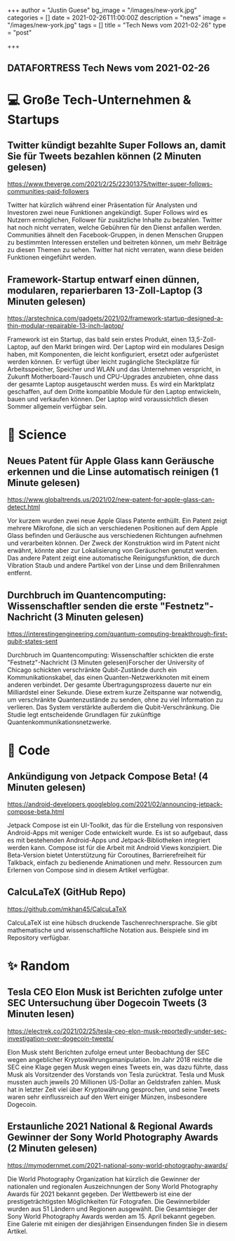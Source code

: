 +++
author = "Justin Guese"
bg_image = "/images/new-york.jpg"
categories = []
date = 2021-02-26T11:00:00Z
description = "news"
image = "/images/new-york.jpg"
tags = []
title = "Tech News vom 2021-02-26"
type = "post"

+++

        
## DATAFORTRESS Tech News vom 2021-02-26

# 💻 Große Tech-Unternehmen & Startups

## Twitter kündigt bezahlte Super Follows an, damit Sie für Tweets bezahlen können (2 Minuten gelesen)

https://www.theverge.com/2021/2/25/22301375/twitter-super-follows-communities-paid-followers

Twitter hat kürzlich während einer Präsentation für Analysten und Investoren zwei neue Funktionen angekündigt. Super Follows wird es Nutzern ermöglichen, Follower für zusätzliche Inhalte zu bezahlen. Twitter hat noch nicht verraten, welche Gebühren für den Dienst anfallen werden. Communities ähnelt den Facebook-Gruppen, in denen Menschen Gruppen zu bestimmten Interessen erstellen und beitreten können, um mehr Beiträge zu diesen Themen zu sehen. Twitter hat nicht verraten, wann diese beiden Funktionen eingeführt werden.

## Framework-Startup entwarf einen dünnen, modularen, reparierbaren 13-Zoll-Laptop (3 Minuten gelesen)

https://arstechnica.com/gadgets/2021/02/framework-startup-designed-a-thin-modular-repairable-13-inch-laptop/

Framework ist ein Startup, das bald sein erstes Produkt, einen 13,5-Zoll-Laptop, auf den Markt bringen wird. Der Laptop wird ein modulares Design haben, mit Komponenten, die leicht konfiguriert, ersetzt oder aufgerüstet werden können. Er verfügt über leicht zugängliche Steckplätze für Arbeitsspeicher, Speicher und WLAN und das Unternehmen verspricht, in Zukunft Motherboard-Tausch und CPU-Upgrades anzubieten, ohne dass der gesamte Laptop ausgetauscht werden muss. Es wird ein Marktplatz geschaffen, auf dem Dritte kompatible Module für den Laptop entwickeln, bauen und verkaufen können. Der Laptop wird voraussichtlich diesen Sommer allgemein verfügbar sein.

# 🧪 Science

## Neues Patent für Apple Glass kann Geräusche erkennen und die Linse automatisch reinigen (1 Minute gelesen)

https://www.globaltrends.us/2021/02/new-patent-for-apple-glass-can-detect.html

Vor kurzem wurden zwei neue Apple Glass Patente enthüllt. Ein Patent zeigt mehrere Mikrofone, die sich an verschiedenen Positionen auf dem Apple Glass befinden und Geräusche aus verschiedenen Richtungen aufnehmen und verarbeiten können. Der Zweck der Konstruktion wird im Patent nicht erwähnt, könnte aber zur Lokalisierung von Geräuschen genutzt werden. Das andere Patent zeigt eine automatische Reinigungsfunktion, die durch Vibration Staub und andere Partikel von der Linse und dem Brillenrahmen entfernt.

## Durchbruch im Quantencomputing: Wissenschaftler senden die erste "Festnetz"-Nachricht (3 Minuten gelesen)

https://interestingengineering.com/quantum-computing-breakthrough-first-qubit-states-sent

Durchbruch im Quantencomputing: Wissenschaftler schickten die erste "Festnetz"-Nachricht (3 Minuten gelesen)Forscher der University of Chicago schickten verschränkte Qubit-Zustände durch ein Kommunikationskabel, das einen Quanten-Netzwerkknoten mit einem anderen verbindet. Der gesamte Übertragungsprozess dauerte nur ein Milliardstel einer Sekunde. Diese extrem kurze Zeitspanne war notwendig, um verschränkte Quantenzustände zu senden, ohne zu viel Information zu verlieren. Das System verstärkte außerdem die Qubit-Verschränkung. Die Studie legt entscheidende Grundlagen für zukünftige Quantenkommunikationsnetzwerke.

# 💾 Code

## Ankündigung von Jetpack Compose Beta! (4 Minuten gelesen)

https://android-developers.googleblog.com/2021/02/announcing-jetpack-compose-beta.html

Jetpack Compose ist ein UI-Toolkit, das für die Erstellung von responsiven Android-Apps mit weniger Code entwickelt wurde. Es ist so aufgebaut, dass es mit bestehenden Android-Apps und Jetpack-Bibliotheken integriert werden kann. Compose ist für die Arbeit mit Android Views konzipiert. Die Beta-Version bietet Unterstützung für Coroutines, Barrierefreiheit für Talkback, einfach zu bedienende Animationen und mehr. Ressourcen zum Erlernen von Compose sind in diesem Artikel verfügbar.

## CalcuLaTeX (GitHub Repo)

https://github.com/mkhan45/CalcuLaTeX

CalcuLaTeX ist eine hübsch druckende Taschenrechnersprache. Sie gibt mathematische und wissenschaftliche Notation aus. Beispiele sind im Repository verfügbar.

# ✨ Random

## Tesla CEO Elon Musk ist Berichten zufolge unter SEC Untersuchung über Dogecoin Tweets (3 Minuten lesen)

https://electrek.co/2021/02/25/tesla-ceo-elon-musk-reportedly-under-sec-investigation-over-dogecoin-tweets/

Elon Musk steht Berichten zufolge erneut unter Beobachtung der SEC wegen angeblicher Kryptowährungsmanipulation. Im Jahr 2018 reichte die SEC eine Klage gegen Musk wegen eines Tweets ein, was dazu führte, dass Musk als Vorsitzender des Vorstands von Tesla zurücktrat. Tesla und Musk mussten auch jeweils 20 Millionen US-Dollar an Geldstrafen zahlen. Musk hat in letzter Zeit viel über Kryptowährung gesprochen, und seine Tweets waren sehr einflussreich auf den Wert einiger Münzen, insbesondere Dogecoin.

## Erstaunliche 2021 National & Regional Awards Gewinner der Sony World Photography Awards (2 Minuten gelesen)

https://mymodernmet.com/2021-national-sony-world-photography-awards/

Die World Photography Organization hat kürzlich die Gewinner der nationalen und regionalen Auszeichnungen der Sony World Photography Awards für 2021 bekannt gegeben. Der Wettbewerb ist eine der prestigeträchtigsten Möglichkeiten für Fotografen. Die Gewinnerbilder wurden aus 51 Ländern und Regionen ausgewählt. Die Gesamtsieger der Sony World Photography Awards werden am 15. April bekannt gegeben. Eine Galerie mit einigen der diesjährigen Einsendungen finden Sie in diesem Artikel.
